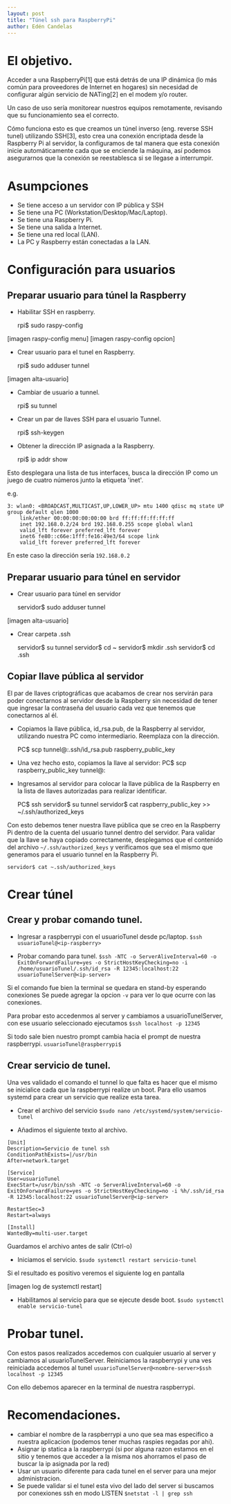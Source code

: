 ```yaml
---
layout: post
title: "Túnel ssh para RaspberryPi"
author: Edén Candelas
---
```


# El objetivo.

Acceder a una RaspberryPi[1] que está detrás de una IP dinámica (lo más
común para proveedores de Internet en hogares) sin necesidad de configurar
algún servicio de NATing[2] en el modem y/o router.

Un caso de uso sería monitorear nuestros equipos remotamente, revisando que
su funcionamiento sea el correcto.

Cómo funciona esto es que creamos un túnel inverso (eng. reverse SSH tunel)
utilizando SSH[3], esto crea una conexión encriptada desde la Raspberry Pi
al servidor, la configuramos de tal manera que esta conexión inicie
automáticamente cada que se enciende la máquina, así podemos asegurarnos
que la conexión se reestablesca si se llegase a interrumpir.


# Asumpciones

* Se tiene acceso a un servidor con IP pública y SSH
* Se tiene una PC (Workstation/Desktop/Mac/Laptop).
* Se tiene una Raspberry Pi.
* Se tiene una salida a Internet.
* Se tiene una red local (LAN).
* La PC y Raspberry están conectadas a la LAN.

# Configuración para usuarios
## Preparar usuario para túnel la Raspberry

* Habilitar SSH en raspberry.

	rpi$ sudo raspy-config

[imagen raspy-config menu]
[imagen raspy-config opcion]

* Crear usuario para el tunel en Raspberry.

	rpi$ sudo adduser tunnel

[imagen alta-usuario]

* Cambiar de usuario a tunnel.

	rpi$ su tunnel

* Crear un par de llaves SSH para el usuario Tunnel.

	rpi$ ssh-keygen

* Obtener la dirección IP asignada a la Raspberry.

	rpi$ ip addr show

Esto desplegara una lista de tus interfaces, busca la dirección IP
como un juego de cuatro números junto la etiqueta 'inet'.

e.g.

	3: wlan0: <BROADCAST,MULTICAST,UP,LOWER_UP> mtu 1400 qdisc mq state UP group default qlen 1000
	    link/ether 00:00:00:00:00:00 brd ff:ff:ff:ff:ff:ff
	    inet 192.168.0.2/24 brd 192.168.0.255 scope global wlan1
	    valid_lft forever preferred_lft forever
	    inet6 fe80::c66e:1fff:fe16:49e3/64 scope link
	    valid_lft forever preferred_lft forever

En este caso la dirección sería `192.168.0.2`

## Preparar usuario para túnel en servidor

* Crear usuario para túnel en servidor

	servidor$ sudo adduser tunnel

[imagen alta-usuario]

* Crear carpeta .ssh

	servidor$ su tunnel
	servidor$ cd ~
	servidor$ mkdir .ssh
	servidor$ cd .ssh

## Copiar llave pública al servidor

El par de llaves criptográficas que acabamos de crear nos servirán para poder
conectarnos al servidor desde la Raspberry sin necesidad de tener que ingresar
la contraseña del usuario cada vez que tenemos que conectarnos al él.

* Copiamos la llave pública, id_rsa.pub, de la Raspberry al servidor, utilizando
  nuestra PC como intermediario. Reemplaza <raspberry-ip> con la dirección.

	PC$ scp tunnel@<raspberry-ip>:.ssh/id_rsa.pub raspberry_public_key

* Una vez hecho esto, copiamos la llave al servidor:
	PC$ scp raspberry_public_key tunnel@<servidor>:

* Ingresamos al servidor para colocar la llave pública de la Raspberry en la
  lista de llaves autorizadas para realizar identificar.

	PC$ ssh <servidor>
	servidor$ su tunnel
	servidor$ cat raspberry_public_key >> ~/.ssh/authorized_keys

Con esto debemos tener nuestra llave pública que se creo en la Raspberry Pi
dentro de la cuenta del usuario tunnel dentro del servidor. Para validar que
la llave se haya copiado correctamente,  desplegamos que el contenido del
archivo `~/.ssh/authorized_keys` y verificamos que sea el mismo que generamos
para el usuario tunnel en la Raspberry Pi.

	servidor$ cat ~.ssh/authorized_keys

# Crear túnel
## Crear y probar comando tunel.

* Ingresar a raspberrypi con el usuarioTunel desde pc/laptop.
`$ssh usuarioTunel@<ip-raspberry>`

* Probar comando para tunel.
`$ssh -NTC -o ServerAliveInterval=60 -o ExitOnForwardFailure=yes -o StrictHostKeyChecking=no -i /home/usuarioTunel/.ssh/id_rsa -R 12345:localhost:22 usuarioTunelServer@<ip-server>`

Si el comando fue bien la terminal se quedara en stand-by esperando conexiones
Se puede agregar la opcion `-v` para ver lo que ocurre con las conexiones.

Para probar esto accedenmos al server y cambiamos a usuarioTunelServer, con ese usuario
seleccionado ejecutamos
`$ssh localhost -p 12345`

Si todo sale bien nuestro prompt cambia hacia el prompt de nuestra raspberrypi.
`usuarioTunel@raspberrypi$`

## Crear servicio de tunel.

Una ves validado el comando el tunnel lo que falta es hacer que el mismo se inicialice
cada que la raspberrypi realize un boot. Para ello usamos systemd para crear un servicio
que realize esta tarea.

* Crear el archivo del servicio
`$sudo nano /etc/systemd/system/servicio-tunel`

* Añadimos el siguiente texto al archivo.
```
[Unit]
Description=Servicio de tunel ssh
ConditionPathExists=|/usr/bin
After=network.target

[Service]
User=usuarioTunel
ExecStart=/usr/bin/ssh -NTC -o ServerAliveInterval=60 -o ExitOnForwardFailure=yes -o StrictHostKeyChecking=no -i %h/.ssh/id_rsa -R 12345:localhost:22 usuarioTunelServer@<ip-server>

RestartSec=3
Restart=always

[Install]
WantedBy=multi-user.target
```
Guardamos el archivo antes de salir (Ctrl-o)

* Iniciamos el servicio.
`$sudo systemctl restart servicio-tunel`

Si el resultado es positivo veremos el siguiente log en pantalla

[imagen log de systemctl restart]

* Habilitamos al servicio para que se ejecute desde boot.
`$sudo systemctl enable servicio-tunel`

# Probar tunel.

Con estos pasos realizados accedemos con cualquier usuario al server y cambiamos
al usuarioTunelServer.
Reiniciamos la raspberrypi y una ves reiniciada accedemos al tunel
`usuarioTunelServer@<nombre-server>$ssh localhost -p 12345`

Con ello debemos aparecer en la terminal de nuestra raspberrypi.


# Recomendaciones.
* cambiar el nombre de la raspberrypi a uno que sea mas especifico a nuestra aplicacion
(podemos tener muchas raspies regadas por ahi).
* Asignar ip statica a la raspberrypi (si por alguna razon estamos en el sitio y tenemos
que acceder a la misma nos ahorramos el paso de buscar la ip asignada por la red)
* Usar un usuario diferente para cada tunel en el server para una mejor administracion.
* Se puede validar si el tunel esta vivo del lado del server si buscamos por conexiones
ssh en modo LISTEN
`$netstat -l | grep ssh`
